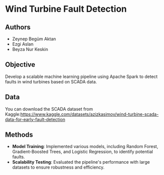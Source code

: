 # Wind Turbine Fault Detection  

## Authors  
- Zeynep Begüm Aktan  
- Ezgi Aslan  
- Beyza Nur Keskin  

## Objective  
Develop a scalable machine learning pipeline using Apache Spark to detect faults in wind turbines based on SCADA data.  

## Data
You can download the SCADA dataset from Kaggle:https://www.kaggle.com/datasets/azizkasimov/wind-turbine-scada-data-for-early-fault-detection

## Methods  
- **Model Training**: Implemented various models, including Random Forest, Gradient-Boosted Trees, and Logistic Regression, to identify potential faults.  
- **Scalability Testing**: Evaluated the pipeline's performance with large datasets to ensure robustness and efficiency.  

